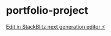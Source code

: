 # portfolio-project

[Edit in StackBlitz next generation editor ⚡️](https://stackblitz.com/~/github.com/Ouchychan/portfolio-project)